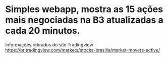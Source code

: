 # Simples webapp, mostra as 15 ações mais negociadas na B3 atualizadas a cada 20 minutos.
Informações retirados do site Tradingview 
https://br.tradingview.com/markets/stocks-brazilia/market-movers-active/

